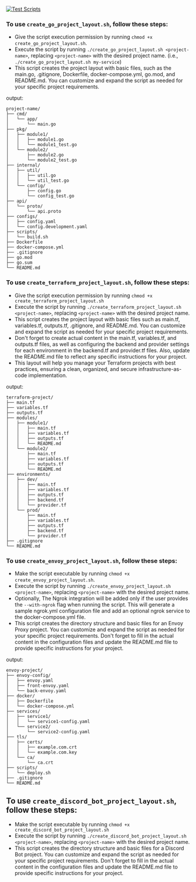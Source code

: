 [![Test Scripts](https://github.com/ScooterHelmet/scripts/actions/workflows/test-scripts.yml/badge.svg)](https://github.com/ScooterHelmet/scripts/actions/workflows/test-scripts.yml)

### To use `create_go_project_layout.sh`, follow these steps:

-    Give the script execution permission by running `chmod +x create_go_project_layout.sh`.
-    Execute the script by running `./create_go_project_layout.sh <project-name>`, replacing `<project-name>` with the desired project name. (i.e., `./create_go_project_layout.sh my-service`)
-    This script creates the project layout with basic files, such as the main.go, .gitignore, Dockerfile, docker-compose.yml, go.mod, and README.md. You can customize and expand the script as needed for your specific project requirements.

output:
```console
project-name/
├── cmd/
│   └── app/
│       └── main.go
├── pkg/
│   ├── module1/
│   │   ├── module1.go
│   │   └── module1_test.go
│   └── module2/
│       ├── module2.go
│       └── module2_test.go
├── internal/
│   ├── util/
│   │   ├── util.go
│   │   └── util_test.go
│   └── config/
│       ├── config.go
│       └── config_test.go
├── api/
│   └── proto/
│       └── api.proto
├── configs/
│   ├── config.yaml
│   └── config.development.yaml
├── scripts/
│   └── build.sh
├── Dockerfile
├── docker-compose.yml
├── .gitignore
├── go.mod
├── go.sum
└── README.md
```

### To use `create_terraform_project_layout.sh`, follow these steps:

-    Give the script execution permission by running `chmod +x create_terraform_project_layout.sh`
-    Execute the script by running `./create_terraform_project_layout.sh <project-name>`, replacing `<project-name>` with the desired project name.
-    This script creates the project layout with basic files such as main.tf, variables.tf, outputs.tf, .gitignore, and README.md. You can customize and expand the script as needed for your specific project requirements.
-    Don't forget to create actual content in the main.tf, variables.tf, and outputs.tf files, as well as configuring the backend and provider settings for each environment in the backend.tf and provider.tf files. Also, update the README.md file to reflect any specific instructions for your project.
-    This layout will help you manage your Terraform projects with best practices, ensuring a clean, organized, and secure infrastructure-as-code implementation.

output:
```console
terraform-project/
├── main.tf
├── variables.tf
├── outputs.tf
├── modules/
│   ├── module1/
│   │   ├── main.tf
│   │   ├── variables.tf
│   │   ├── outputs.tf
│   │   └── README.md
│   └── module2/
│       ├── main.tf
│       ├── variables.tf
│       ├── outputs.tf
│       └── README.md
├── environments/
│   ├── dev/
│   │   ├── main.tf
│   │   ├── variables.tf
│   │   ├── outputs.tf
│   │   ├── backend.tf
│   │   └── provider.tf
│   └── prod/
│       ├── main.tf
│       ├── variables.tf
│       ├── outputs.tf
│       ├── backend.tf
│       └── provider.tf
├── .gitignore
└── README.md
```

### To use `create_envoy_project_layout.sh`, follow these steps:

-    Make the script executable by running `chmod +x create_envoy_project_layout.sh`.
-    Execute the script by running `./create_envoy_project_layout.sh <project-name>`, replacing `<project-name>` with the desired project name.
-    Optionally, The Ngrok integration will be added only if the user provides the `--with-ngrok` flag when running the script. This will generate a sample ngrok.yml configuration file and add an optional ngrok service to the docker-compose.yml file.
-    This script creates the directory structure and basic files for an Envoy Proxy project. You can customize and expand the script as needed for your specific project requirements. Don't forget to fill in the actual content in the configuration files and update the README.md file to provide specific instructions for your project.

output:
```console
envoy-project/
├── envoy-config/
│   ├── envoy.yaml
│   ├── front-envoy.yaml
│   └── back-envoy.yaml
├── docker/
│   ├── Dockerfile
│   └── docker-compose.yml
├── services/
│   ├── service1/
│   │   └── service1-config.yaml
│   └── service2/
│       └── service2-config.yaml
├── tls/
│   ├── certs/
│   │   ├── example.com.crt
│   │   └── example.com.key
│   └── ca/
│       └── ca.crt
├── scripts/
│   └── deploy.sh
├── .gitignore
└── README.md
```

## To use `create_discord_bot_project_layout.sh`, follow these steps:
-    Make the script executable by running `chmod +x create_discord_bot_project_layout.sh`
-    Execute the script by running `./create_discord_bot_project_layout.sh <project-name>`, replacing `<project-name>` with the desired project name.
-    This script creates the directory structure and basic files for a Discord Bot project. You can customize and expand the script as needed for your specific project requirements. Don't forget to fill in the actual content in the configuration files and update the README.md file to provide specific instructions for your project.